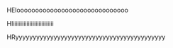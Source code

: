 HEloooooooooooooooooooooooooooooo


HIiiiiiiiiiiiiiiiiiiiiiiiiiii


HRyyyyyyyyyyyyyyyyyyyyyyyyyyyyyyyyyyyyyyyyyyy
